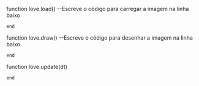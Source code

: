 function love.load()
    --Escreve o código para carregar a imagem na linha baixo

    end


function love.draw()
    --Escreve o código para desenhar a imagem na linha baixo

    end

function love.update(dt)

    end